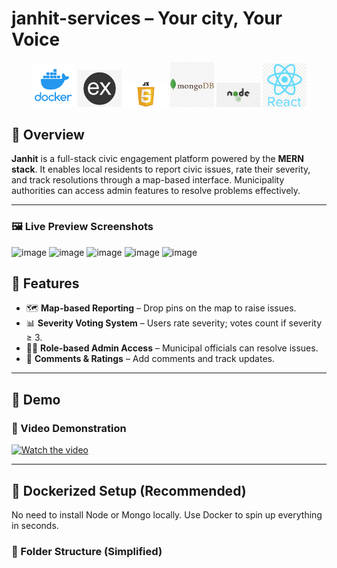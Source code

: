 #  janhit-services – Your city, Your Voice

<p align="center">
  <img src="./screenshots/docker1.png" alt="Docker Logo" width="70" />
  <img src="./screenshots/express.png" alt="Express Logo" width="70" />
  <img src="./screenshots/js.png" alt="JavaScript Logo" width="70" />
  <img src="./screenshots/mongo.png" alt="MongoDB Logo" width="70" />
  <img src="./screenshots/nodejs.png" alt="Node.js Logo" width="70" />
  <img src="./screenshots/react.png" alt="React Logo" width="70" />
</p>




## 📖 Overview

**Janhit** is a full-stack civic engagement platform powered by the **MERN stack**. It enables local residents to report civic issues, rate their severity, and track resolutions through a map-based interface. Municipality authorities can access admin features to resolve problems effectively.

---

### 🖼️ Live Preview Screenshots

![image](https://github.com/user-attachments/assets/c76bc122-98c4-4adf-9502-d47b2ee9e2b3)
![image](https://github.com/user-attachments/assets/2369af92-03aa-4c2b-9574-96d1a662fdf8)
![image](https://github.com/user-attachments/assets/fa27ddcd-0081-42f3-87b6-d2a924cd4e83)
![image](https://github.com/user-attachments/assets/be75a3d2-7060-40a0-9356-400a89583cdd)
![image](https://github.com/user-attachments/assets/bffd4cd4-d8e3-4efb-a6a4-57fd35022875)


## 🌟 Features

- 🗺️ **Map-based Reporting** – Drop pins on the map to raise issues.
- 📊 **Severity Voting System** – Users rate severity; votes count if severity ≥ 3.
- 🧑‍💼 **Role-based Admin Access** – Municipal officials can resolve issues.
- 💬 **Comments & Ratings** – Add comments and track updates.

---

## 🚀 Demo

### 🎥 Video Demonstration

[![Watch the video](https://img.youtube.com/vi/VIDEO_ID/maxresdefault.jpg)](https://www.youtube.com/watch?v=VIDEO_ID)


---



## 🐳 Dockerized Setup (Recommended)

No need to install Node or Mongo locally. Use Docker to spin up everything in seconds.

### 📁 Folder Structure (Simplified)

